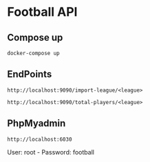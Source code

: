 # Football API

## Compose up

```docker-compose up```

## EndPoints

```http://localhost:9090/import-league/<league>```

```http://localhost:9090/total-players/<league>```

## PhpMyadmin

```http://localhost:6030```

User: root - Password: football
